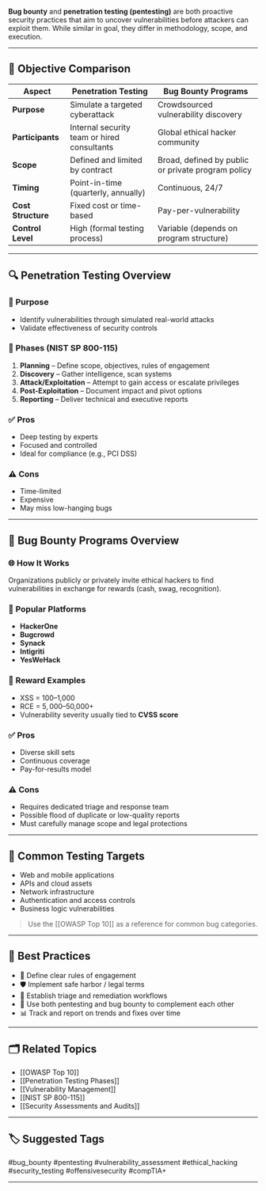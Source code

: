 **Bug bounty** and **penetration testing (pentesting)** are both proactive security practices that aim to uncover vulnerabilities before attackers can exploit them. While similar in goal, they differ in methodology, scope, and execution.

---

## 🎯 Objective Comparison

| Aspect              | Penetration Testing                         | Bug Bounty Programs                     |
|---------------------|---------------------------------------------|------------------------------------------|
| **Purpose**          | Simulate a targeted cyberattack             | Crowdsourced vulnerability discovery     |
| **Participants**     | Internal security team or hired consultants | Global ethical hacker community          |
| **Scope**            | Defined and limited by contract             | Broad, defined by public or private program policy |
| **Timing**           | Point-in-time (quarterly, annually)         | Continuous, 24/7                         |
| **Cost Structure**   | Fixed cost or time-based                    | Pay-per-vulnerability                    |
| **Control Level**    | High (formal testing process)               | Variable (depends on program structure)  |

---

## 🔍 Penetration Testing Overview

### 🔐 Purpose
- Identify vulnerabilities through simulated real-world attacks
- Validate effectiveness of security controls

### 🧱 Phases (NIST SP 800-115)

1. **Planning** – Define scope, objectives, rules of engagement
2. **Discovery** – Gather intelligence, scan systems
3. **Attack/Exploitation** – Attempt to gain access or escalate privileges
4. **Post-Exploitation** – Document impact and pivot options
5. **Reporting** – Deliver technical and executive reports

### ✅ Pros
- Deep testing by experts
- Focused and controlled
- Ideal for compliance (e.g., PCI DSS)

### ⚠️ Cons
- Time-limited
- Expensive
- May miss low-hanging bugs

---

## 🐛 Bug Bounty Programs Overview

### 🌐 How It Works
Organizations publicly or privately invite ethical hackers to find vulnerabilities in exchange for rewards (cash, swag, recognition).

### 🏢 Popular Platforms
- **HackerOne**
- **Bugcrowd**
- **Synack**
- **Intigriti**
- **YesWeHack**

### 🎁 Reward Examples
- XSS = $100–$1,000
- RCE = $5,000–$50,000+
- Vulnerability severity usually tied to **CVSS score**

### ✅ Pros
- Diverse skill sets
- Continuous coverage
- Pay-for-results model

### ⚠️ Cons
- Requires dedicated triage and response team
- Possible flood of duplicate or low-quality reports
- Must carefully manage scope and legal protections

---

## 🔐 Common Testing Targets

- Web and mobile applications
- APIs and cloud assets
- Network infrastructure
- Authentication and access controls
- Business logic vulnerabilities

> Use the [[OWASP Top 10]] as a reference for common bug categories.

---

## 🔧 Best Practices

- 📜 Define clear rules of engagement
- 🛡 Implement safe harbor / legal terms
- 🔁 Establish triage and remediation workflows
- 🎯 Use both pentesting and bug bounty to complement each other
- 📊 Track and report on trends and fixes over time

---

## 🗂 Related Topics

- [[OWASP Top 10]]
- [[Penetration Testing Phases]]
- [[Vulnerability Management]]
- [[NIST SP 800-115]]
- [[Security Assessments and Audits]]

---

## 🏷 Suggested Tags

#bug_bounty #pentesting #vulnerability_assessment #ethical_hacking #security_testing #offensivesecurity #compTIA+

---

